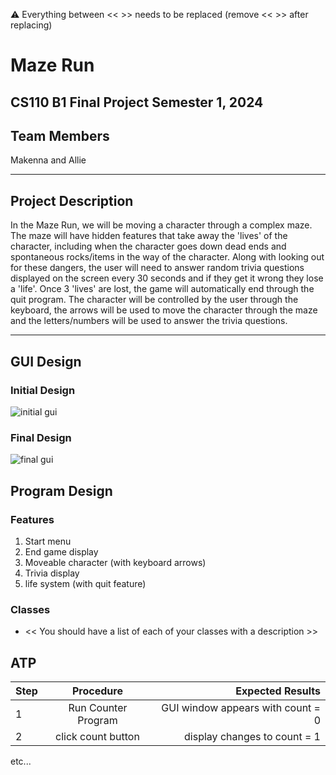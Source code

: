 
:warning: Everything between << >> needs to be replaced (remove << >> after replacing)

# Maze Run
## CS110 B1 Final Project  Semester 1, 2024

## Team Members

Makenna and Allie

***

## Project Description

In the Maze Run, we will be moving a character through a complex maze. The maze will have hidden features that take away the 'lives' of the character, including when the character goes down dead ends and spontaneous rocks/items in the way of the character. Along with looking out for these dangers, the user will need to answer random trivia questions displayed on the screen every 30 seconds and if they get it wrong they lose a 'life'. Once 3 'lives' are lost, the game will automatically end through the quit program. The character will be controlled by the user through the keyboard, the arrows will be used to move the character through the maze and the letters/numbers will be used to answer the trivia questions.

***    

## GUI Design

### Initial Design

![initial gui](assets/gui.jpg)

### Final Design

![final gui](assets/finalgui.jpg)

## Program Design

### Features

1. Start menu
2. End game display
3. Moveable character (with keyboard arrows)
4. Trivia display
5. life system (with quit feature)

### Classes

- << You should have a list of each of your classes with a description >>

## ATP

| Step                 |Procedure             |Expected Results                   |
|----------------------|:--------------------:|----------------------------------:|
|  1                   | Run Counter Program  |GUI window appears with count = 0  |
|  2                   | click count button   | display changes to count = 1      |
etc...
